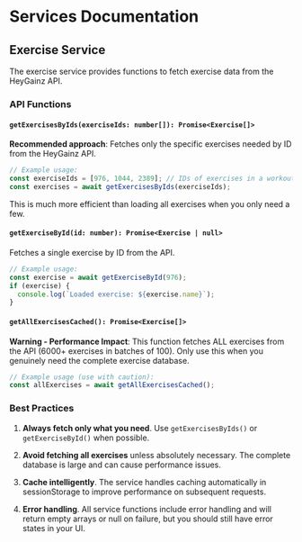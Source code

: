 # Services Documentation

## Exercise Service

The exercise service provides functions to fetch exercise data from the HeyGainz API.

### API Functions

#### `getExercisesByIds(exerciseIds: number[]): Promise<Exercise[]>`

**Recommended approach**: Fetches only the specific exercises needed by ID from the HeyGainz API.

```typescript
// Example usage:
const exerciseIds = [976, 1044, 2389]; // IDs of exercises in a workout
const exercises = await getExercisesByIds(exerciseIds);
```

This is much more efficient than loading all exercises when you only need a few.

#### `getExerciseById(id: number): Promise<Exercise | null>`

Fetches a single exercise by ID from the API.

```typescript
// Example usage:
const exercise = await getExerciseById(976);
if (exercise) {
  console.log(`Loaded exercise: ${exercise.name}`);
}
```

#### `getAllExercisesCached(): Promise<Exercise[]>`

**Warning - Performance Impact**: This function fetches ALL exercises from the API (6000+ exercises in batches of 100). 
Only use this when you genuinely need the complete exercise database.

```typescript
// Example usage (use with caution):
const allExercises = await getAllExercisesCached();
```

### Best Practices

1. **Always fetch only what you need**. Use `getExercisesByIds()` or `getExerciseById()` when possible.

2. **Avoid fetching all exercises** unless absolutely necessary. The complete database is large and can cause performance issues.

3. **Cache intelligently**. The service handles caching automatically in sessionStorage to improve performance on subsequent requests.

4. **Error handling**. All service functions include error handling and will return empty arrays or null on failure, but you should still have error states in your UI. 